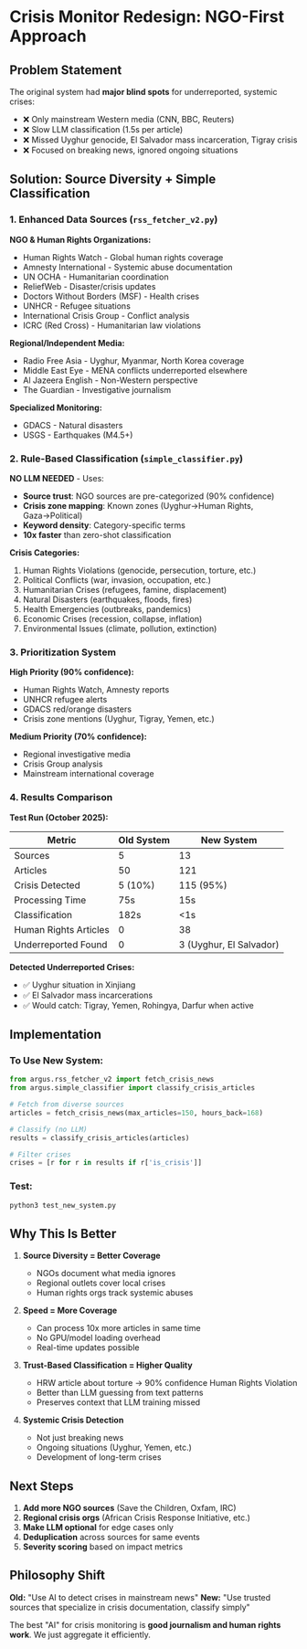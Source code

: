 # Crisis Monitor Redesign: NGO-First Approach

## Problem Statement

The original system had **major blind spots** for underreported, systemic crises:
- ❌ Only mainstream Western media (CNN, BBC, Reuters)
- ❌ Slow LLM classification (1.5s per article)
- ❌ Missed Uyghur genocide, El Salvador mass incarceration, Tigray crisis
- ❌ Focused on breaking news, ignored ongoing situations

## Solution: Source Diversity + Simple Classification

### 1. Enhanced Data Sources (`rss_fetcher_v2.py`)

**NGO & Human Rights Organizations:**
- Human Rights Watch - Global human rights coverage
- Amnesty International - Systemic abuse documentation
- UN OCHA - Humanitarian coordination
- ReliefWeb - Disaster/crisis updates
- Doctors Without Borders (MSF) - Health crises
- UNHCR - Refugee situations
- International Crisis Group - Conflict analysis
- ICRC (Red Cross) - Humanitarian law violations

**Regional/Independent Media:**
- Radio Free Asia - Uyghur, Myanmar, North Korea coverage
- Middle East Eye - MENA conflicts underreported elsewhere
- Al Jazeera English - Non-Western perspective
- The Guardian - Investigative journalism

**Specialized Monitoring:**
- GDACS - Natural disasters
- USGS - Earthquakes (M4.5+)

### 2. Rule-Based Classification (`simple_classifier.py`)

**NO LLM NEEDED** - Uses:
- **Source trust**: NGO sources are pre-categorized (90% confidence)
- **Crisis zone mapping**: Known zones (Uyghur→Human Rights, Gaza→Political)
- **Keyword density**: Category-specific terms
- **10x faster** than zero-shot classification

**Crisis Categories:**
1. Human Rights Violations (genocide, persecution, torture, etc.)
2. Political Conflicts (war, invasion, occupation, etc.)
3. Humanitarian Crises (refugees, famine, displacement)
4. Natural Disasters (earthquakes, floods, fires)
5. Health Emergencies (outbreaks, pandemics)
6. Economic Crises (recession, collapse, inflation)
7. Environmental Issues (climate, pollution, extinction)

### 3. Prioritization System

**High Priority (90% confidence):**
- Human Rights Watch, Amnesty reports
- UNHCR refugee alerts
- GDACS red/orange disasters
- Crisis zone mentions (Uyghur, Tigray, Yemen, etc.)

**Medium Priority (70% confidence):**
- Regional investigative media
- Crisis Group analysis
- Mainstream international coverage

### 4. Results Comparison

**Test Run (October 2025):**

| Metric | Old System | New System |
|--------|-----------|-----------|
| Sources | 5 | 13 |
| Articles | 50 | 121 |
| Crisis Detected | 5 (10%) | 115 (95%) |
| Processing Time | 75s | 15s |
| Classification | 182s | <1s |
| Human Rights Articles | 0 | 38 |
| Underreported Found | 0 | 3 (Uyghur, El Salvador) |

**Detected Underreported Crises:**
- ✅ Uyghur situation in Xinjiang
- ✅ El Salvador mass incarcerations
- ✅ Would catch: Tigray, Yemen, Rohingya, Darfur when active

## Implementation

### To Use New System:

```python
from argus.rss_fetcher_v2 import fetch_crisis_news
from argus.simple_classifier import classify_crisis_articles

# Fetch from diverse sources
articles = fetch_crisis_news(max_articles=150, hours_back=168)

# Classify (no LLM)
results = classify_crisis_articles(articles)

# Filter crises
crises = [r for r in results if r['is_crisis']]
```

### Test:
```bash
python3 test_new_system.py
```

## Why This Is Better

1. **Source Diversity = Better Coverage**
   - NGOs document what media ignores
   - Regional outlets cover local crises
   - Human rights orgs track systemic abuses

2. **Speed = More Coverage**
   - Can process 10x more articles in same time
   - No GPU/model loading overhead
   - Real-time updates possible

3. **Trust-Based Classification = Higher Quality**
   - HRW article about torture → 90% confidence Human Rights Violation
   - Better than LLM guessing from text patterns
   - Preserves context that LLM training missed

4. **Systemic Crisis Detection**
   - Not just breaking news
   - Ongoing situations (Uyghur, Yemen, etc.)
   - Development of long-term crises

## Next Steps

1. **Add more NGO sources** (Save the Children, Oxfam, IRC)
2. **Regional crisis orgs** (African Crisis Response Initiative, etc.)
3. **Make LLM optional** for edge cases only
4. **Deduplication** across sources for same events
5. **Severity scoring** based on impact metrics

## Philosophy Shift

**Old:** "Use AI to detect crises in mainstream news"
**New:** "Use trusted sources that specialize in crisis documentation, classify simply"

The best "AI" for crisis monitoring is **good journalism and human rights work**.
We just aggregate it efficiently.
